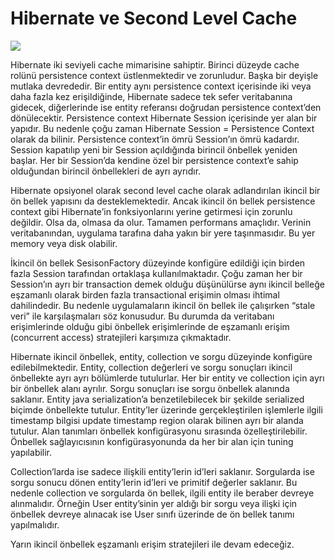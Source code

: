 # Hibernate ve Second Level Cache
![](http://kenansevindik.com/assets/images/hibernate_second_level_cache.png)

Hibernate iki seviyeli cache mimarisine sahiptir. Birinci düzeyde cache rolünü persistence context üstlenmektedir ve 
zorunludur. Başka bir deyişle mutlaka devrededir. Bir entity aynı persistence context içerisinde iki veya daha fazla kez 
erişildiğinde, Hibernate sadece tek sefer veritabanına gidecek, diğerlerinde ise entity referansı doğrudan persistence 
context’den dönülecektir. Persistence context Hibernate Session içerisinde yer alan bir yapıdır. Bu nedenle çoğu zaman 
Hibernate Session = Persistence Context olarak da bilinir. Persistence context’in ömrü Session’ın ömrü kadardır. Session 
kapatılıp yeni bir Session açıldığında birincil önbellek yeniden başlar. Her bir Session’da kendine özel bir persistence 
context’e sahip olduğundan birincil önbellekleri de ayrı ayrıdır.

Hibernate opsiyonel olarak second level cache olarak adlandırılan ikincil bir ön bellek yapısını da desteklemektedir. 
Ancak ikincil ön bellek persistence context gibi Hibernate’in fonksiyonlarını yerine getirmesi için zorunlu değildir. 
Olsa da, olmasa da olur. Tamamen performans amaçlıdır. Verinin veritabanından, uygulama tarafına daha yakın bir yere 
taşınmasıdır. Bu yer memory veya disk olabilir.

İkincil ön bellek SesisonFactory düzeyinde konfigüre edildiği için birden fazla Session tarafından ortaklaşa kullanılmaktadır. 
Çoğu zaman her bir Session’ın ayrı bir transaction demek olduğu düşünülürse aynı ikincil belleğe eşzamanlı olarak birden 
fazla transactional erişimin olması ihtimal dahilindedir. Bu nedenle uygulamaların ikincil ön bellek ile çalışırken 
“stale veri” ile karşılaşmaları söz konusudur. Bu durumda da veritabanı erişimlerinde olduğu gibi önbellek erişimlerinde 
de eşzamanlı erişim (concurrent access) stratejileri karşımıza çıkmaktadır.

Hibernate ikincil önbellek, entity, collection ve sorgu düzeyinde konfigüre edilebilmektedir. Entity, collection değerleri 
ve sorgu sonuçları ikincil önbellekte ayrı ayrı bölümlerde tutulurlar. Her bir entity ve collection için ayrı bir önbellek 
alanı ayrılır. Sorgu sonuçları ise sorgu önbellek alanında saklanır. Entity java serialization’a benzetilebilecek bir 
şekilde serialized biçimde önbellekte tutulur. Entity’ler üzerinde gerçekleştirilen işlemlerle ilgili timestamp bilgisi 
update timestamp region olarak bilinen ayrı bir alanda tutulur. Alan tanımları önbellek konfigürasyonu sırasında 
özelleştirilebilir. Önbellek sağlayıcısının konfigürasyonunda da her bir alan için tuning yapılabilir.

Collection’larda ise sadece ilişkili entity’lerin id’leri saklanır. Sorgularda ise sorgu sonucu dönen entity’lerin id’leri 
ve primitif değerler saklanır. Bu nedenle collection ve sorgularda ön bellek, ilgili entity ile beraber devreye alınmalıdır. 
Örneğin User entity’sinin yer aldığı bir sorgu veya ilişki için önbellek devreye alınacak ise User sınıfı üzerinde de ön 
bellek tanımı yapılmalıdır.

Yarın ikincil önbellek eşzamanlı erişim stratejileri ile devam edeceğiz.